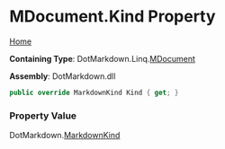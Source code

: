 # MDocument\.Kind Property

[Home](../../../../README.md)

**Containing Type**: DotMarkdown\.Linq\.[MDocument](../README.md)

**Assembly**: DotMarkdown\.dll

```csharp
public override MarkdownKind Kind { get; }
```

### Property Value

DotMarkdown\.[MarkdownKind](../../../MarkdownKind/README.md)


